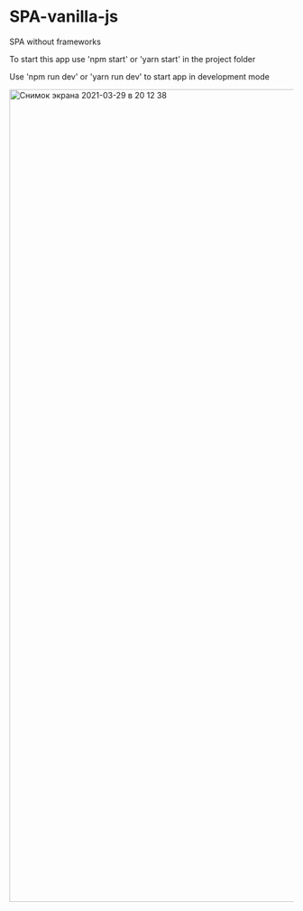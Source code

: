 # SPA-vanilla-js
SPA without frameworks

To start this app use 'npm start' or 'yarn start' in the project folder

Use 'npm run dev' or 'yarn run dev' to start app in development mode

<img width="1440" alt="Снимок экрана 2021-03-29 в 20 12 38" src="https://user-images.githubusercontent.com/75886015/112874060-1f21c600-90cb-11eb-9965-2e2a6d4f1dc3.png">
